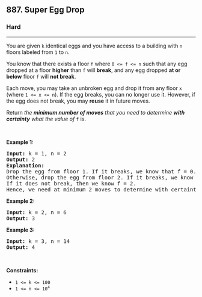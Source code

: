 <h2>887. Super Egg Drop</h2><h3>Hard</h3><hr><div><p>You are given <code>k</code> identical eggs and you have access to a building with <code>n</code> floors labeled from <code>1</code> to <code>n</code>.</p>

<p>You know that there exists a floor <code>f</code> where <code>0 &lt;= f &lt;= n</code> such that any egg dropped at a floor <strong>higher</strong> than <code>f</code> will <strong>break</strong>, and any egg dropped <strong>at or below</strong> floor <code>f</code> will <strong>not break</strong>.</p>

<p>Each move, you may take an unbroken egg and drop it from any floor <code>x</code> (where <code>1 &lt;= x &lt;= n</code>). If the egg breaks, you can no longer use it. However, if the egg does not break, you may <strong>reuse</strong> it in future moves.</p>

<p>Return <em>the <strong>minimum number of moves</strong> that you need to determine <strong>with certainty</strong> what the value of </em><code>f</code> is.</p>

<p>&nbsp;</p>
<p><strong>Example 1:</strong></p>

<pre><strong>Input:</strong> k = 1, n = 2
<strong>Output:</strong> 2
<strong>Explanation: </strong>
Drop the egg from floor 1. If it breaks, we know that f = 0.
Otherwise, drop the egg from floor 2. If it breaks, we know that f = 1.
If it does not break, then we know f = 2.
Hence, we need at minimum 2 moves to determine with certainty what the value of f is.
</pre>

<p><strong>Example 2:</strong></p>

<pre><strong>Input:</strong> k = 2, n = 6
<strong>Output:</strong> 3
</pre>

<p><strong>Example 3:</strong></p>

<pre><strong>Input:</strong> k = 3, n = 14
<strong>Output:</strong> 4
</pre>

<p>&nbsp;</p>
<p><strong>Constraints:</strong></p>

<ul>
	<li><code>1 &lt;= k &lt;= 100</code></li>
	<li><code>1 &lt;= n &lt;= 10<sup>4</sup></code></li>
</ul>
</div>